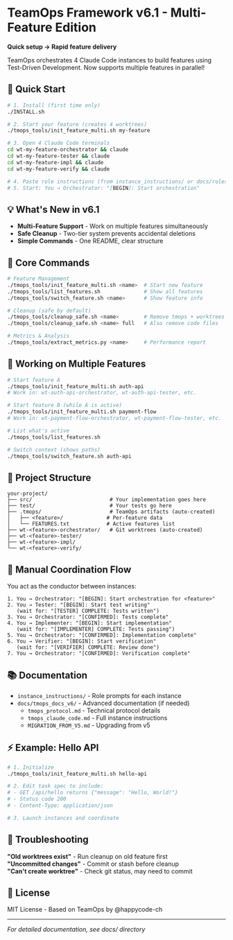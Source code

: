 # TeamOps Framework v6.1 - Multi-Feature Edition

**Quick setup → Rapid feature delivery**

TeamOps orchestrates 4 Claude Code instances to build features using Test-Driven Development.
Now supports multiple features in parallel!

## 🚀 Quick Start

```bash
# 1. Install (first time only)
./INSTALL.sh

# 2. Start your feature (creates 4 worktrees)
./tmops_tools/init_feature_multi.sh my-feature

# 3. Open 4 Claude Code terminals
cd wt-my-feature-orchestrator && claude
cd wt-my-feature-tester && claude  
cd wt-my-feature-impl && claude
cd wt-my-feature-verify && claude

# 4. Paste role instructions (from instance_instructions/ or docs/roles/)
# 5. Start: You → Orchestrator: "[BEGIN]: Start orchestration"
```

## 💡 What's New in v6.1

- **Multi-Feature Support** - Work on multiple features simultaneously
- **Safe Cleanup** - Two-tier system prevents accidental deletions
- **Simple Commands** - One README, clear structure

## 📝 Core Commands

```bash
# Feature Management
./tmops_tools/init_feature_multi.sh <name>  # Start new feature
./tmops_tools/list_features.sh              # Show all features
./tmops_tools/switch_feature.sh <name>      # Show feature info

# Cleanup (safe by default)
./tmops_tools/cleanup_safe.sh <name>        # Remove tmops + worktrees
./tmops_tools/cleanup_safe.sh <name> full   # Also remove code files

# Metrics & Analysis
./tmops_tools/extract_metrics.py <name>     # Performance report
```

## 🎯 Working on Multiple Features

```bash
# Start feature A
./tmops_tools/init_feature_multi.sh auth-api
# Work in: wt-auth-api-orchestrator, wt-auth-api-tester, etc.

# Start feature B (while A is active)
./tmops_tools/init_feature_multi.sh payment-flow
# Work in: wt-payment-flow-orchestrator, wt-payment-flow-tester, etc.

# List what's active
./tmops_tools/list_features.sh

# Switch context (shows paths)
./tmops_tools/switch_feature.sh auth-api
```

## 📂 Project Structure

```
your-project/
├── src/                         # Your implementation goes here
├── test/                        # Your tests go here
├── .tmops/                      # TeamOps artifacts (auto-created)
│   ├── <feature>/              # Per-feature data
│   └── FEATURES.txt            # Active features list
├── wt-<feature>-orchestrator/   # Git worktrees (auto-created)
├── wt-<feature>-tester/
├── wt-<feature>-impl/
└── wt-<feature>-verify/
```

## 🤝 Manual Coordination Flow

You act as the conductor between instances:

```
1. You → Orchestrator: "[BEGIN]: Start orchestration for <feature>"
2. You → Tester: "[BEGIN]: Start test writing"
   (wait for: "[TESTER] COMPLETE: Tests written")
3. You → Orchestrator: "[CONFIRMED]: Tests complete"
4. You → Implementer: "[BEGIN]: Start implementation"
   (wait for: "[IMPLEMENTER] COMPLETE: Tests passing")
5. You → Orchestrator: "[CONFIRMED]: Implementation complete"
6. You → Verifier: "[BEGIN]: Start verification"
   (wait for: "[VERIFIER] COMPLETE: Review done")
7. You → Orchestrator: "[CONFIRMED]: Verification complete"
```

## 📚 Documentation

- `instance_instructions/` - Role prompts for each instance
- `docs/tmops_docs_v6/` - Advanced documentation (if needed)
  - `tmops_protocol.md` - Technical protocol details
  - `tmops_claude_code.md` - Full instance instructions
  - `MIGRATION_FROM_V5.md` - Upgrading from v5

## ⚡ Example: Hello API

```bash
# 1. Initialize
./tmops_tools/init_feature_multi.sh hello-api

# 2. Edit task spec to include:
# - GET /api/hello returns {"message": "Hello, World!"}
# - Status code 200
# - Content-Type: application/json

# 3. Launch instances and coordinate
```

## 🔧 Troubleshooting

**"Old worktrees exist"** - Run cleanup on old feature first  
**"Uncommitted changes"** - Commit or stash before cleanup  
**"Can't create worktree"** - Check git status, may need to commit  

## 📄 License

MIT License - Based on TeamOps by @happycode-ch

---

*For detailed documentation, see docs/ directory*